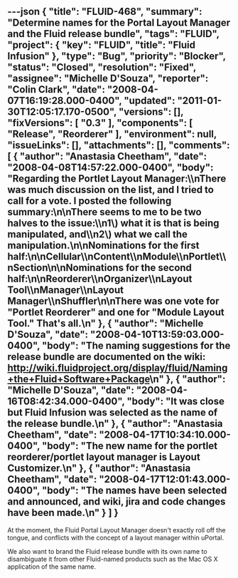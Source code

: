 ---json
{
  "title": "FLUID-468",
  "summary": "Determine names for the Portal Layout Manager and the Fluid release bundle",
  "tags": "FLUID",
  "project": {
    "key": "FLUID",
    "title": "Fluid Infusion"
  },
  "type": "Bug",
  "priority": "Blocker",
  "status": "Closed",
  "resolution": "Fixed",
  "assignee": "Michelle D'Souza",
  "reporter": "Colin Clark",
  "date": "2008-04-07T16:19:28.000-0400",
  "updated": "2011-01-30T12:05:17.170-0500",
  "versions": [],
  "fixVersions": [
    "0.3"
  ],
  "components": [
    "Release",
    "Reorderer"
  ],
  "environment": null,
  "issueLinks": [],
  "attachments": [],
  "comments": [
    {
      "author": "Anastasia Cheetham",
      "date": "2008-04-08T14:57:22.000-0400",
      "body": "Regarding the Portlet Layout Manager:\\\nThere was much discussion on the list, and I tried to call for a vote. I posted the following summary:\n\nThere seems to me to be two halves to the issue:\\\n1\\) what it is that is being manipulated, and\\\n2\\) what we call the manipulation.\n\nNominations for the first half:\n\nCellular\\\nContent\\\nModule\\\nPortlet\\\nSection\n\nNominations for the second half:\n\nReorderer\\\nOrganizer\\\nLayout Tool\\\nManager\\\nLayout Manager\\\nShuffler\n\nThere was one vote for \"Portlet Reorderer\" and one for \"Module Layout Tool.\" That's all.\n"
    },
    {
      "author": "Michelle D'Souza",
      "date": "2008-04-10T13:59:03.000-0400",
      "body": "The naming suggestions for the release bundle are documented on the wiki: <http://wiki.fluidproject.org/display/fluid/Naming+the+Fluid+Software+Package>\n"
    },
    {
      "author": "Michelle D'Souza",
      "date": "2008-04-16T08:42:34.000-0400",
      "body": "It was close but Fluid Infusion was selected as the name of the release bundle.\n"
    },
    {
      "author": "Anastasia Cheetham",
      "date": "2008-04-17T10:34:10.000-0400",
      "body": "The new name for the portlet reorderer/portlet layout manager is Layout Customizer.\n"
    },
    {
      "author": "Anastasia Cheetham",
      "date": "2008-04-17T12:01:43.000-0400",
      "body": "The names have been selected and announced, and wiki, jira and code changes have been made.\n"
    }
  ]
}
---
At the moment, the Fluid Portal Layout Manager doesn't exactly roll off the tongue, and conflicts with the concept of a layout manager within uPortal.

We also want to brand the Fluid release bundle with its own name to disambiguate it from other Fluid-named products such as the Mac OS X application of the same name.

        